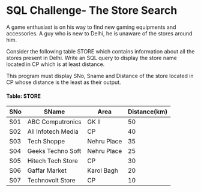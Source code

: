 # SQL Challenge- The Store Search

A game enthusiast is on his way to find new gaming equipments and accessories. A guy who is new to Delhi, he is unaware of the stores around him. 

Consider the following table STORE which contains information about  all the stores present in Delhi. Write an SQL query to display the store name located in CP which is at least distance.

This program must display SNo, Sname and Distance of the store located in CP whose distance is the least as their output.

#### Table: STORE
| SNo | SName | Area | Distance(km) |
| ------ | ------ | ----- | ----- |
| S01 |ABC Computronics | GK II | 50 |
| S02 | All Infotech Media | CP | 40 |
| S03| Tech Shoppe | Nehru Place | 35 |
| S04 | Geeks Techno Soft | Nehru Place | 25 | 
| S05 | Hitech Tech Store | CP | 30 |
| S06 | Gaffar Market | Karol Bagh | 20 | 
| S07 | Technovolt Store | CP | 10 |
